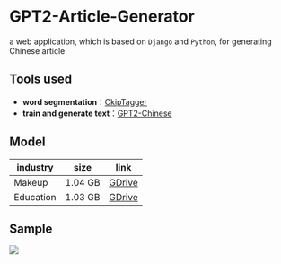 # GPT2-Article-Generator
a web application, which is based on `Django` and `Python`, for generating Chinese article
## Tools used
* **word segmentation**：[CkipTagger](https://github.com/ckiplab/ckiptagger)
* **train and generate text**：[GPT2-Chinese](https://github.com/Morizeyao/GPT2-Chinese)
## Model


| industry | size | link |
| -------- | -------- | -------- |
| Makeup     | 1.04 GB     | [GDrive](https://drive.google.com/drive/folders/1iK3fgn7_5Fk809csoHI21BYZNG32AJNW?usp=sharing)     |
| Education     | 1.03 GB     | [GDrive](https://drive.google.com/drive/folders/1QkSB92v-j4tYzQb4SZ2KpWIiD9ag6GIu?usp=sharing)     |
## Sample
![](https://i.imgur.com/PScVTvX.png)
